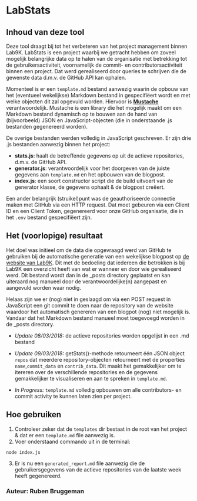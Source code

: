 # LabStats

## Inhoud van deze tool

Deze tool draagt bij tot het verbeteren van het project management binnen Lab9K. LabStats is een project waarbij we getracht hebben om zoveel mogelijk belangrijke data op te halen van de organisatie met betrekking tot de gebruikersactiviteit, voornamelijk de commit- en contributorsactiviteit binnen een project. Dat werd gerealiseerd door queries te schrijven die de gewenste data d.m.v. de GitHub API kan ophalen. 

Momenteel is er een `template.md` bestand aanwezig waarin de opbouw van het (eventueel wekelijkse) Markdown bestand in gespecifiëert wordt en met welke objecten dit zal opgevuld worden. Hiervoor is **[Mustache](https://mustache.github.io/)** verantwoordelijk. Mustache is een library die het mogelijk maakt om een Markdown bestand dynamisch op te bouwen aan de hand van (bijvoorbeeld) JSON en JavaScript-objecten (die in onderstaande .js bestanden gegenereerd worden).

De overige bestanden werden volledig in JavaScript geschreven. Er zijn drie .js bestanden aanwezig binnen het project:

* **stats.js**: haalt de betreffende gegevens op uit de actieve repositories, d.m.v. de GitHub API.  
* **generator.js**: verantwoordelijk voor het doorgeven van de juiste gegevens aan `template.md` en het opbouwen van de blogpost.
* **index.js**: een soort constructor script die de build uitvoert van de generator klasse, de gegevens ophaalt & de blogpost creëert.

Een ander belangrijk (struikel)punt was de geauthoriseerde connectie maken met GitHub via een HTTP request. Dat moet gebeuren via een Client ID en een Client Token, gegenereerd voor onze GitHub organisatie, die in het `.env` bestand gespecifiëert zijn. 


## Het (voorlopige) resultaat

Het doel was initieel om de data die opgevraagd werd van GitHub te gebruiken bij de automatische generatie van een wekelijkse blogpost op [de website van Lab9K](https://lab9k.github.io/). Dit met de bedoeling dat iedereen die betrokken is bij Lab9K een overzicht heeft van wat er wanneer en door wie gerealiseerd werd. Dit bestand wordt dan in de _posts directory geplaatst en kan uiteraard nog manueel door de verantwoordelijke(n) aangepast en aangevuld worden waar nodig. 

Helaas zijn we er (nog) niet in geslaagd om via een POST request in JavaScript een git commit te doen naar de repository van de website  waardoor het automatisch genereren van een blogpot (nog) niet mogelijk is. Vandaar dat het Markdown bestand manueel moet toegevoegd worden in de _posts directory.

* *Update 08/03/2018:* de actieve repositories worden opgelijst in een .md bestand
* *Update 09/03/2018:* getStats()-methode retourneert één JSON object `repos` dat meerdere repository-objecten retourneert met de properties `name`,`commit_data` en `contrib_data`. Dit maakt het gemakkelijker om te itereren over de verschillende repositories en de gegevens gemakkelijker te visualiseren en aan te spreken in `template.md`.

* *In Progress:* `template.md` volledig opbouwen om alle contributors- en commit activity te kunnen laten zien per project.

## Hoe gebruiken

1. Controleer zeker dat de `templates` dir bestaat in de root van het project & dat er een `template.md` file aanwezig is.
2. Voer onderstaand commando uit in de terminal:
```
node index.js
```
3. Er is nu een `generated_report.md` file aanwezig die de gebruikersgegevens van de actieve repositories van de laatste week heeft gegenereerd.



### Auteur: Ruben Bruggeman